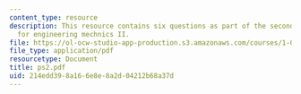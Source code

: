 ```yaml
---
content_type: resource
description: This resource contains six questions as part of the second problem set
  for engineering mechnics II.
file: https://ol-ocw-studio-app-production.s3.amazonaws.com/courses/1-060-engineering-mechanics-ii-spring-2006/214edd398a166e8e8a2d04212b68a37d_ps2.pdf
file_type: application/pdf
resourcetype: Document
title: ps2.pdf
uid: 214edd39-8a16-6e8e-8a2d-04212b68a37d
---
```

